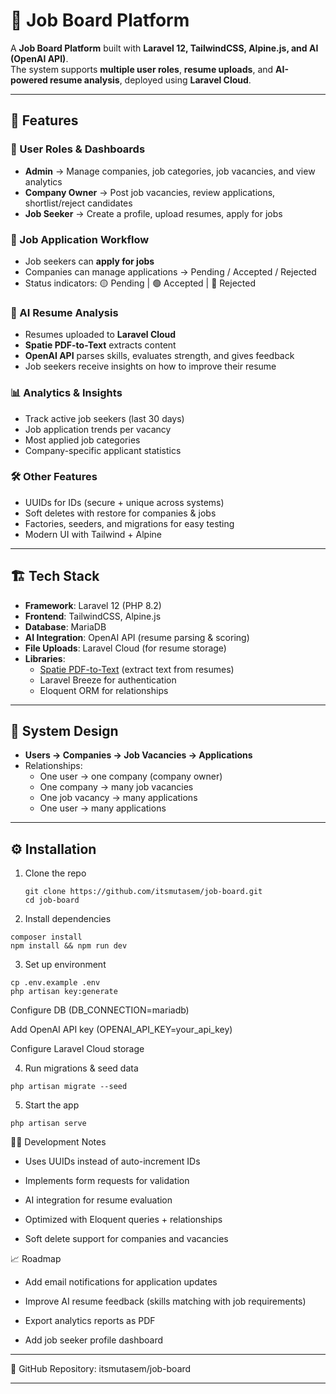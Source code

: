 # 📌 Job Board Platform  

A **Job Board Platform** built with **Laravel 12, TailwindCSS, Alpine.js, and AI (OpenAI API)**.  
The system supports **multiple user roles**, **resume uploads**, and **AI-powered resume analysis**, deployed using **Laravel Cloud**.

---

## 🚀 Features  

### 👤 User Roles & Dashboards  
- **Admin** → Manage companies, job categories, job vacancies, and view analytics  
- **Company Owner** → Post job vacancies, review applications, shortlist/reject candidates  
- **Job Seeker** → Create a profile, upload resumes, apply for jobs  

### 📂 Job Application Workflow  
- Job seekers can **apply for jobs**  
- Companies can manage applications → Pending / Accepted / Rejected  
- Status indicators: 🟡 Pending | 🟢 Accepted | 🔴 Rejected  

### 🤖 AI Resume Analysis  
- Resumes uploaded to **Laravel Cloud**  
- **Spatie PDF-to-Text** extracts content  
- **OpenAI API** parses skills, evaluates strength, and gives feedback  
- Job seekers receive insights on how to improve their resume  

### 📊 Analytics & Insights  
- Track active job seekers (last 30 days)  
- Job application trends per vacancy  
- Most applied job categories  
- Company-specific applicant statistics  

### 🛠️ Other Features  
- UUIDs for IDs (secure + unique across systems)  
- Soft deletes with restore for companies & jobs  
- Factories, seeders, and migrations for easy testing  
- Modern UI with Tailwind + Alpine  

---

## 🏗️ Tech Stack  

- **Framework**: Laravel 12 (PHP 8.2)  
- **Frontend**: TailwindCSS, Alpine.js  
- **Database**: MariaDB  
- **AI Integration**: OpenAI API (resume parsing & scoring)  
- **File Uploads**: Laravel Cloud (for resume storage)  
- **Libraries**:  
  - [Spatie PDF-to-Text](https://github.com/spatie/pdf-to-text) (extract text from resumes)  
  - Laravel Breeze for authentication  
  - Eloquent ORM for relationships  

---

## 📂 System Design  

- **Users → Companies → Job Vacancies → Applications**  
- Relationships:  
  - One user → one company (company owner)  
  - One company → many job vacancies  
  - One job vacancy → many applications  
  - One user → many applications  

---

## ⚙️ Installation  

1. Clone the repo  
   ```
   git clone https://github.com/itsmutasem/job-board.git
   cd job-board
   ```
2. Install dependencies
```
composer install
npm install && npm run dev
```

3. Set up environment
```
cp .env.example .env
php artisan key:generate
```

Configure DB (DB_CONNECTION=mariadb)

Add OpenAI API key (OPENAI_API_KEY=your_api_key)

Configure Laravel Cloud storage

4. Run migrations & seed data
```
php artisan migrate --seed
```

5. Start the app
```
php artisan serve
```
🧑‍💻 Development Notes

- Uses UUIDs instead of auto-increment IDs

- Implements form requests for validation

- AI integration for resume evaluation

- Optimized with Eloquent queries + relationships

- Soft delete support for companies and vacancies

📈 Roadmap

 - Add email notifications for application updates

 - Improve AI resume feedback (skills matching with job requirements)

 - Export analytics reports as PDF

 - Add job seeker profile dashboard

---


🔗 GitHub Repository: itsmutasem/job-board


---
